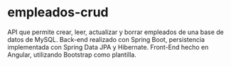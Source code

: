 # empleados-crud
API que permite crear, leer, actualizar y borrar empleados de una base de datos de MySQL. Back-end realizado con Spring Boot, persistencia implementada con Spring Data JPA y Hibernate. Front-End hecho en Angular, utilizando Bootstrap como plantilla.
